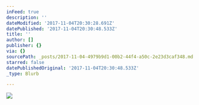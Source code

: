 ```yaml
---
inFeed: true
description: ''
dateModified: '2017-11-04T20:30:28.691Z'
datePublished: '2017-11-04T20:30:48.533Z'
title: ''
author: []
publisher: {}
via: {}
sourcePath: _posts/2017-11-04-4979b9d1-00b2-44f4-a50c-2e23d3caf348.md
starred: false
datePublishedOriginal: '2017-11-04T20:30:48.533Z'
_type: Blurb

---
```

![](https://the-grid-user-content.s3-us-west-2.amazonaws.com/74b5014f-4baa-4d41-a984-f211bbc52352.jpg)
